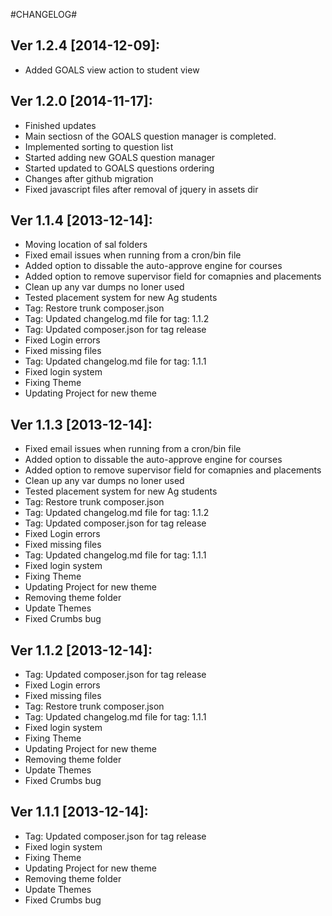 #CHANGELOG#

Ver 1.2.4 [2014-12-09]:
-------------------------------
 - Added GOALS view action to student view


Ver 1.2.0 [2014-11-17]:
----------------
 - Finished updates
 - Main sectiosn of the GOALS question manager is completed.
 - Implemented sorting to question list
 - Started adding new GOALS question manager
 - Started updated to GOALS questions ordering
 - Changes after github migration
 - Fixed javascript files after removal of jquery in assets dir


Ver 1.1.4 [2013-12-14]:
----------------
 - Moving location of sal folders
 - Fixed email issues when running from a cron/bin file
 - Added option to dissable the auto-approve engine for courses
 - Added option to remove supervisor field for comapnies and placements
 - Clean up any var dumps no loner used
 - Tested placement system for new Ag students
 - Tag: Restore trunk composer.json
 - Tag: Updated changelog.md file for tag: 1.1.2
 - Tag: Updated composer.json for tag release
 - Fixed Login errors
 - Fixed missing files
 - Tag: Updated changelog.md file for tag: 1.1.1
 - Fixed login system
 - Fixing Theme
 - Updating Project for new theme


Ver 1.1.3 [2013-12-14]:
----------------
 - Fixed email issues when running from a cron/bin file
 - Added option to dissable the auto-approve engine for courses
 - Added option to remove supervisor field for comapnies and placements
 - Clean up any var dumps no loner used
 - Tested placement system for new Ag students
 - Tag: Restore trunk composer.json
 - Tag: Updated changelog.md file for tag: 1.1.2
 - Tag: Updated composer.json for tag release
 - Fixed Login errors
 - Fixed missing files
 - Tag: Updated changelog.md file for tag: 1.1.1
 - Fixed login system
 - Fixing Theme
 - Updating Project for new theme
 - Removing theme folder
 - Update Themes
 - Fixed Crumbs bug


Ver 1.1.2 [2013-12-14]:
----------------
 - Tag: Updated composer.json for tag release
 - Fixed Login errors
 - Fixed missing files
 - Tag: Restore trunk composer.json
 - Tag: Updated changelog.md file for tag: 1.1.1
 - Fixed login system
 - Fixing Theme
 - Updating Project for new theme
 - Removing theme folder
 - Update Themes
 - Fixed Crumbs bug


Ver 1.1.1 [2013-12-14]:
----------------
 - Tag: Updated composer.json for tag release
 - Fixed login system
 - Fixing Theme
 - Updating Project for new theme
 - Removing theme folder
 - Update Themes
 - Fixed Crumbs bug


